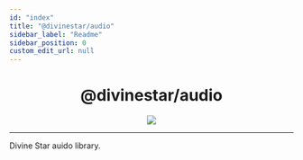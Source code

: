 ```yaml
---
id: "index"
title: "@divinestar/audio"
sidebar_label: "Readme"
sidebar_position: 0
custom_edit_url: null
---
```


<h1 align="center">
@divinestar/audio
</h1>

<p align="center">
<img src="https://divine-star-software.github.io/DigitalAssets/images/logo-small.png"/>
</p>

---

Divine Star auido library.
